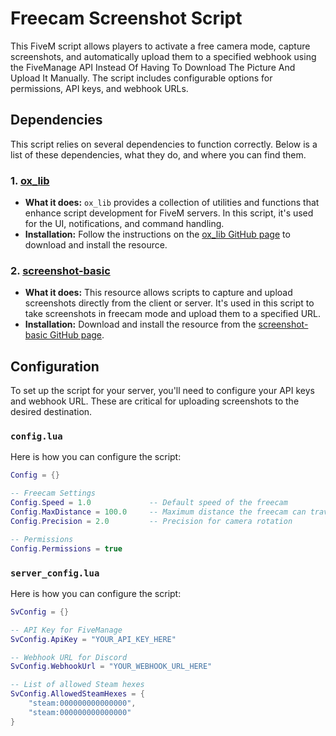 # Freecam Screenshot Script

This FiveM script allows players to activate a free camera mode, capture screenshots, and automatically upload them to a specified webhook using the FiveManage API Instead Of Having To Download The Picture And Upload It Manually. The script includes configurable options for permissions, API keys, and webhook URLs.

## Dependencies

This script relies on several dependencies to function correctly. Below is a list of these dependencies, what they do, and where you can find them.

### 1. **[ox_lib](https://github.com/overextended/ox_lib)**
   - **What it does:** `ox_lib` provides a collection of utilities and functions that enhance script development for FiveM servers. In this script, it's used for the UI, notifications, and command handling.
   - **Installation:** Follow the instructions on the [ox_lib GitHub page](https://github.com/overextended/ox_lib) to download and install the resource.

### 2. **[screenshot-basic](https://github.com/citizenfx/screenshot-basic)**
   - **What it does:** This resource allows scripts to capture and upload screenshots directly from the client or server. It's used in this script to take screenshots in freecam mode and upload them to a specified URL.
   - **Installation:** Download and install the resource from the [screenshot-basic GitHub page](https://github.com/citizenfx/screenshot-basic).

## Configuration

To set up the script for your server, you'll need to configure your API keys and webhook URL. These are critical for uploading screenshots to the desired destination.

### **`config.lua`**

Here is how you can configure the script:

```lua
Config = {}

-- Freecam Settings
Config.Speed = 1.0             -- Default speed of the freecam
Config.MaxDistance = 100.0     -- Maximum distance the freecam can travel
Config.Precision = 2.0         -- Precision for camera rotation

-- Permissions
Config.Permissions = true

```

### **`server_config.lua`**

Here is how you can configure the script:

```lua
SvConfig = {}

-- API Key for FiveManage
SvConfig.ApiKey = "YOUR_API_KEY_HERE"

-- Webhook URL for Discord
SvConfig.WebhookUrl = "YOUR_WEBHOOK_URL_HERE"

-- List of allowed Steam hexes
SvConfig.AllowedSteamHexes = {
    "steam:000000000000000",
    "steam:000000000000000"
}
```
